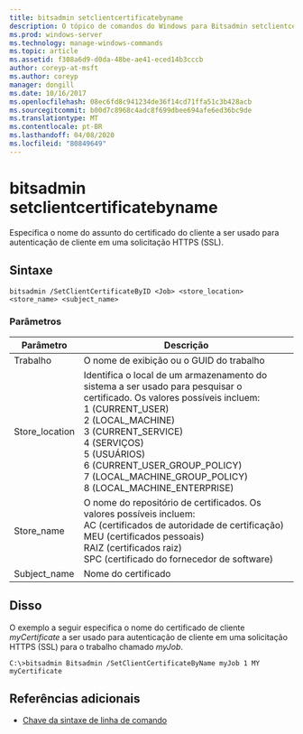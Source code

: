 ```yaml
---
title: bitsadmin setclientcertificatebyname
description: O tópico de comandos do Windows para Bitsadmin setclientcertificatebyname, que especifica o nome da entidade do certificado do cliente a ser usado para autenticação de cliente em uma solicitação HTTPS (SSL).
ms.prod: windows-server
ms.technology: manage-windows-commands
ms.topic: article
ms.assetid: f308a6d9-d0da-48be-ae41-eced14b3cccb
author: coreyp-at-msft
ms.author: coreyp
manager: dongill
ms.date: 10/16/2017
ms.openlocfilehash: 08ec6fd8c941234de36f14cd71ffa51c3b428acb
ms.sourcegitcommit: b00d7c8968c4adc8f699dbee694afe6ed36bc9de
ms.translationtype: MT
ms.contentlocale: pt-BR
ms.lasthandoff: 04/08/2020
ms.locfileid: "80849649"
---
```

# <a name="bitsadmin-setclientcertificatebyname"></a>bitsadmin setclientcertificatebyname

Especifica o nome do assunto do certificado do cliente a ser usado para autenticação de cliente em uma solicitação HTTPS (SSL).

## <a name="syntax"></a>Sintaxe

```
bitsadmin /SetClientCertificateByID <Job> <store_location> <store_name> <subject_name>
```

### <a name="parameters"></a>Parâmetros

|Parâmetro|Descrição|
|---------|-----------|
|Trabalho|O nome de exibição ou o GUID do trabalho|
|Store_location|Identifica o local de um armazenamento do sistema a ser usado para pesquisar o certificado. Os valores possíveis incluem:</br>1 (CURRENT_USER)</br>2 (LOCAL_MACHINE)</br>3 (CURRENT_SERVICE)</br>4 (SERVIÇOS)</br>5 (USUÁRIOS)</br>6 (CURRENT_USER_GROUP_POLICY)</br>7 (LOCAL_MACHINE_GROUP_POLICY)</br>8 (LOCAL_MACHINE_ENTERPRISE)|
|Store_name|O nome do repositório de certificados. Os valores possíveis incluem:</br>AC (certificados de autoridade de certificação)</br>MEU (certificados pessoais)</br>RAIZ (certificados raiz)</br>SPC (certificado do fornecedor de software)|
|Subject_name|Nome do certificado|

## <a name="examples"></a><a name=BKMK_examples></a>Disso

O exemplo a seguir especifica o nome do certificado de cliente *myCertificate* a ser usado para autenticação de cliente em uma solicitação HTTPS (SSL) para o trabalho chamado *myJob*.
```
C:\>bitsadmin Bitsadmin /SetClientCertificateByName myJob 1 MY myCertificate 
```

## <a name="additional-references"></a>Referências adicionais

- [Chave da sintaxe de linha de comando](command-line-syntax-key.md)